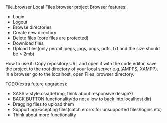 File_browser
Local Files browser project
Browser features:
- Login
- Logout
- Browse directories
- Create new directory
- Delete files (core files are protected)
- Download files
- Upload files(only permit jpegs, jpgs, pngs, pdfs, txt and the size should be > 2mb)


How to use it:
Copy repository URL and open it with the code editor, save the project to the root directory of your local server e.g.(AMPPS, XAMPP). In a browser go to the localhost, open Files_browser directory.


TODO(extra future upgrades):
- SASS > style.css(del img, think about responsive design?)
- BACK BUTTON functionality(do not allow to back into localhost dir)
- Dragging files to upload them
- Supporting/Excepting files(catch erorrs for unsupported files/logins etc)
- Think about more functionality
